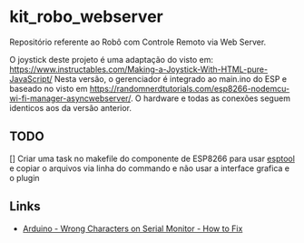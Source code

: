 # kit_robo_webserver
Repositório referente ao Robô com Controle Remoto via Web Server.

O joystick deste projeto é uma adaptação do visto em: https://www.instructables.com/Making-a-Joystick-With-HTML-pure-JavaScript/
Nesta versão, o gerenciador é integrado ao main.ino do ESP e baseado no visto em https://randomnerdtutorials.com/esp8266-nodemcu-wi-fi-manager-asyncwebserver/.
O hardware e todas as conexões seguem identicos aos da versão anterior.

## TODO
[] Criar uma task no makefile do componente de ESP8266 para usar [esptool](://github.com/espressif/esptool) e copiar o arquivos via linha do commando e não usar a interface grafica e o plugin

## Links
* [Arduino - Wrong Characters on Serial Monitor - How to Fix](https://www.youtube.com/watch?v=4Z8f5MyS_EY)

